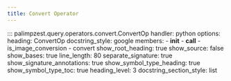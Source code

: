 ```yaml
---
title: Convert Operator
---
```

<!-- ## Goal
Brief preamble with most content autogenerated from docstrings. -->

::: palimpzest.query.operators.convert.ConvertOp
    handler: python
    options:
      heading: ConvertOp
      docstring_style: google
      members:
        - __init__
        - __call__
        - is_image_conversion
        - convert
      show_root_heading: true
      show_source: false
      show_bases: true
      line_length: 80
      separate_signature: true
      show_signature_annotations: true
      show_symbol_type_heading: true
      show_symbol_type_toc: true
      heading_level: 3
      docstring_section_style: list

